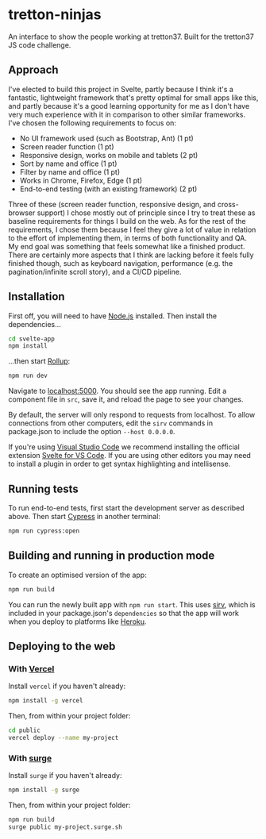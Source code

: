 # tretton-ninjas

An interface to show the people working at tretton37. Built for the tretton37 JS code challenge.

## Approach

I've elected to build this project in Svelte, partly because I think it's a fantastic, lightweight framework that's pretty optimal for small apps like this, and partly because it's a good learning opportunity for me as I don't have very much experience with it in comparison to other similar frameworks. I've chosen the following requirements to focus on:

- No UI framework used (such as Bootstrap, Ant) (1 pt)
- Screen reader function (1 pt)
- Responsive design, works on mobile and tablets (2 pt)
- Sort by name and office (1 pt)
- Filter by name and office (1 pt)
- Works in Chrome, Firefox, Edge (1 pt)
- End-to-end testing (with an existing framework) (2 pt)

Three of these (screen reader function, responsive design, and cross-browser support) I chose mostly out of principle since I try to treat these as baseline requirements for things I build on the web. As for the rest of the requirements, I chose them because I feel they give a lot of value in relation to the effort of implementing them, in terms of both functionality and QA. My end goal was something that feels somewhat like a finished product. There are certainly more aspects that I think are lacking before it feels fully finished though, such as keyboard navigation, performance (e.g. the pagination/infinite scroll story), and a CI/CD pipeline.

## Installation

First off, you will need to have [Node.js](https://nodejs.org) installed. Then install the dependencies...

```bash
cd svelte-app
npm install
```

...then start [Rollup](https://rollupjs.org):

```bash
npm run dev
```

Navigate to [localhost:5000](http://localhost:5000). You should see the app running. Edit a component file in `src`, save it, and reload the page to see your changes.

By default, the server will only respond to requests from localhost. To allow connections from other computers, edit the `sirv` commands in package.json to include the option `--host 0.0.0.0`.

If you're using [Visual Studio Code](https://code.visualstudio.com/) we recommend installing the official extension [Svelte for VS Code](https://marketplace.visualstudio.com/items?itemName=svelte.svelte-vscode). If you are using other editors you may need to install a plugin in order to get syntax highlighting and intellisense.

## Running tests

To run end-to-end tests, first start the development server as described above. Then start [Cypress](https://www.cypress.io/) in another terminal:

```bash
npm run cypress:open
```

## Building and running in production mode

To create an optimised version of the app:

```bash
npm run build
```

You can run the newly built app with `npm run start`. This uses [sirv](https://github.com/lukeed/sirv), which is included in your package.json's `dependencies` so that the app will work when you deploy to platforms like [Heroku](https://heroku.com).

## Deploying to the web

### With [Vercel](https://vercel.com)

Install `vercel` if you haven't already:

```bash
npm install -g vercel
```

Then, from within your project folder:

```bash
cd public
vercel deploy --name my-project
```

### With [surge](https://surge.sh/)

Install `surge` if you haven't already:

```bash
npm install -g surge
```

Then, from within your project folder:

```bash
npm run build
surge public my-project.surge.sh
```
